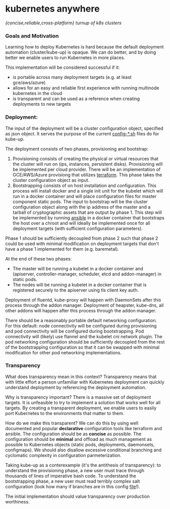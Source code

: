 # kubernetes anywhere

*{concise,reliable,cross-platform} turnup of k8s clusters*

### Goals and Motivation

Learning how to deploy Kubernetes is hard because the default deployment automation (cluster/kube-up) is opaque. We can do better, and by doing better we enable users to run Kubernetes in more places.

This implementation will be considered successful if it:
* is portable across many deployment targets (e.g. at least gce/aws/azure)
* allows for an easy and reliable first experience with running multinode kubernetes in the cloud
* is transparent and can be used as a reference when creating deployments to new targets

### Deployment:

The input of the deployment will be a cluster configuration object, specified as json object. It serves the purpose of the current [config-*.sh](https://github.com/kubernetes/kubernetes/blob/master/cluster/gce/config-default.sh) files do for kube-up.

The deployment consists of two phases, provisioning and bootstrap:

1. Provisioning consists of creating the physical or virtual resources that the cluster will run on (ips, instances, persistent disks). Provisioning will be implemented per cloud provider. There will be an implementation of GCE/AWS/Azure provisiong that utilizes [terraform](https://www.terraform.io/). This phase takes the cluster configuration object as input.
2. Bootstrapping consists of on host installation and configuration. This process will install docker and a single init unit for the kubelet which will run in a docker container and will place configuration files for master component static pods. The input to bootstrap will be the cluster configuration object along with the ip address of the master and a tarball of cryptographic assets that are output by phase 1. This step will be implemented by running [ansible](http://docs.ansible.com/) in a docker container that bootstraps the host over a chroot and will ideally be implemented once for all deployment targets (with sufficient configuration parameters).

Phase 1 should be sufficiently decoupled from phase 2 such that phase 2 could be used with minimal modification on deployment targets that don't have a phase 1 implemented for them (e.g. baremetal).

At the end of these two phases:
* The master will be running a kubelet in a docker container and (apiserver, controller-manager, scheduler, etcd and addon-manager) in static pods.
* The nodes will be running a kubelet in a docker container that is registered securely to the apiserver using tls client key auth.

Deployment of fluentd, kube-proxy will happen with DaemonSets after this process through the addon manager. Deployment of heapster, kube-dns, all other addons will happen after this process through the addon manager.

There should be a reasonably portable default networking configuration. For this default: node connectivity will be configured during provisioning and pod connectivity will be configured during bootstrapping. Pod connectivity will (likely) use flannel and the kubelet cni network plugin. The pod networking configuration should be sufficiently decoupled from the rest of the bootstrapping configuration so that it can be swapped with minimal modification for other pod networking implementations.

### Transparency

What does transparency mean in this context? Transparency means that with little effort a person unfamiliar with Kubernetes deployment can quickly understand deployment by referencing the deployment automation.

Why is transparency important? There is a massive set of deployment targets. It is unfeasible to try to implement a solution that works well for all targets. By creating a transparent deployment, we enable users to easily port Kubernetes to the environments that matter to them.

How do we make this transparent? We can do this by using well documented and popular **declarative** configuration tools like terraform and ansible. The configuration should be as **concise** as possible. The configuration should be **minimal** and offload as much management as possible to Kubernetes objects (static pods, deployments, daemonsets, configmaps). We should also disallow excessive conditional branching and cyclomatic complexity in configuration parmeterization.

Taking kube-up as a conterexample (it's the antithesis of transparency): to understand the provisioning phase, a new user must trace through thousands of lines of imperative bash code. To understand the bootstrapping phase, a new user must read terribly complex salt configuration (look how many if branches are in this config [file](https://github.com/kubernetes/kubernetes/blob/master/cluster/saltbase/salt/docker/init.sls)!).

The initial implementation should value transparency over production worthiness.
